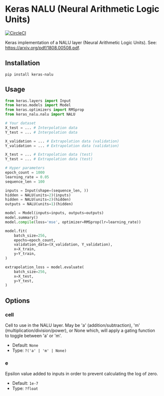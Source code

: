 # Keras NALU (Neural Arithmetic Logic Units)

[![CircleCI](https://circleci.com/gh/genesant/keras-nalu/tree/master.svg?style=shield)](https://circleci.com/gh/genesant/keras-nalu/tree/master)

Keras implementation of a NALU layer (Neural Arithmetic Logic Units).
See: https://arxiv.org/pdf/1808.00508.pdf.

## Installation

```
pip install keras-nalu
```

## Usage

```py
from keras.layers import Input
from keras.models import Model
from keras.optimizers import RMSprop
from keras_nalu.nalu import NALU

# Your dataset
X_test = ... # Interpolation data
Y_test = ... # Interpolation data

X_validation = ... # Extrapolation data (validation)
Y_validation = ... # Extrapolation data (validation)

X_test = ... # Extrapolation data (test)
Y_test = ... # Extrapolation data (test)

# Hyper parameters
epoch_count = 1000
learning_rate = 0.05
sequence_len = 100

inputs = Input(shape=(sequence_len, ))
hidden = NALU(units=2)(inputs)
hidden = NALU(units=2)(hidden)
outputs = NALU(units=1)(hidden)

model = Model(inputs=inputs, outputs=outputs)
model.summary()
model.compile(loss='mse', optimizer=RMSprop(lr=learning_rate))

model.fit(
    batch_size=256,
    epochs=epoch_count,
    validation_data=(X_validation, Y_validation),
    x=X_train,
    y=Y_train,
)

extrapolation_loss = model.evaluate(
    batch_size=256,
    x=X_test,
    y=Y_test,
)
```

## Options

### cell

Cell to use in the NALU layer. May be 'a' (addition/subtraction), 'm' (multiplication/division/power), or None which, will apply a gating function to toggle between 'a' or 'm'.

-   Default: `None`
-   Type: `?('a' | 'm' | None)`

### e

Epsilon value added to inputs in order to prevent calculating the log of zero.

-   Default: `1e-7`
-   Type: `?float`
